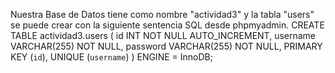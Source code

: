 Nuestra Base de Datos tiene como nombre "actividad3" y la tabla "users" se puede crear con la siguiente sentencia SQL desde phpmyadmin.
CREATE TABLE actividad3.users (
  id INT NOT NULL AUTO_INCREMENT,
  username VARCHAR(255) NOT NULL,
  password VARCHAR(255) NOT NULL,
  PRIMARY KEY (`id`),
  UNIQUE (`username`)
) ENGINE = InnoDB;
